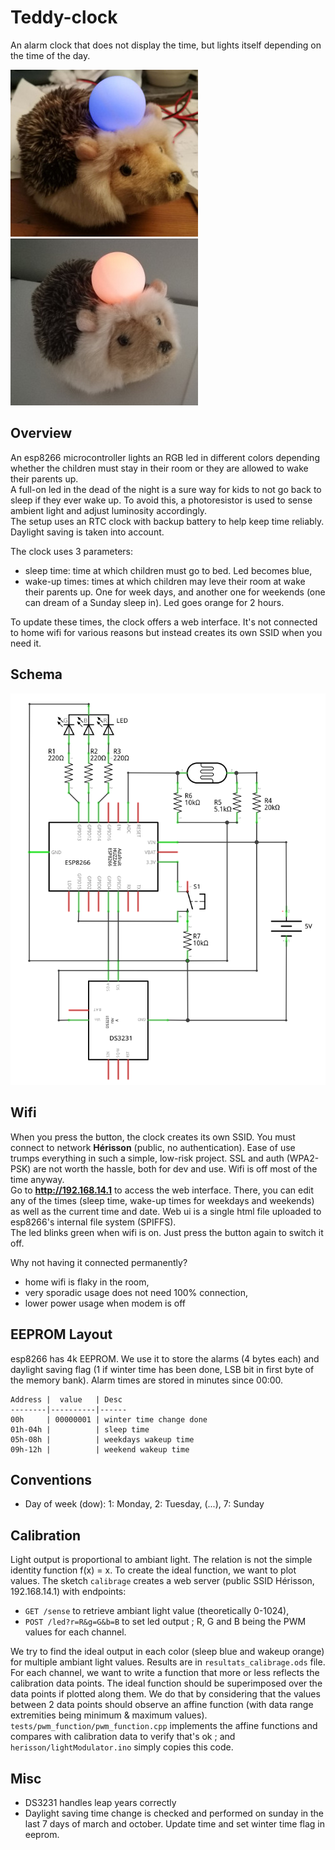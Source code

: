 # Teddy-clock

An alarm clock that does not display the time, but lights itself depending on the time of the day.

![Hérisson](https://raw.githubusercontent.com/Bleuarff/teddy-clock/master/herisson-sleep.jpg)
![Hérisson](https://raw.githubusercontent.com/Bleuarff/teddy-clock/master/herisson-wakeup.jpg)

## Overview

An esp8266 microcontroller lights an RGB led in different colors depending whether the children must stay in their room or they are allowed to wake their parents up.  
A full-on led in the dead of the night is a sure way for kids to not go back to sleep if they ever wake up. To avoid this, a photoresistor is used to sense ambient light and adjust luminosity accordingly.  
The setup uses an RTC clock with backup battery to help keep time reliably. Daylight saving is taken into account.

The clock uses 3 parameters:
- sleep time: time at which children must go to bed. Led becomes blue,
- wake-up times: times at which children may leve their room at wake their parents up. One for week days, and another one for weekends (one can dream of a Sunday sleep in). Led goes orange for 2 hours.

To update these times, the clock offers a web interface. It's not connected to home wifi for various reasons but instead creates its own SSID when you need it.

## Schema

![schema](https://raw.githubusercontent.com/Bleuarff/teddy-clock/master/diagram.png)

## Wifi

When you press the button, the clock creates its own SSID. You must connect to network **Hérisson** (public, no authentication). Ease of use trumps everything in such a simple, low-risk project. SSL and auth (WPA2-PSK) are not worth the hassle, both for dev and use. Wifi is off most of the time anyway.  
Go to **http://192.168.14.1** to access the web interface. There, you can edit any of the times (sleep time, wake-up times for weekdays and weekends) as well as the current time and date. Web ui is a single html file uploaded to esp8266's internal file system (SPIFFS).  
The led blinks green when wifi is on. Just press the button again to switch it off.

Why not having it connected permanently?
- home wifi is flaky in the room,
- very sporadic usage does not need 100% connection,
- lower power usage when modem is off


## EEPROM Layout

esp8266 has 4k EEPROM. We use it to store the alarms (4 bytes each) and daylight saving flag (1 if winter time has been done, LSB bit in first byte of the memory bank). Alarm times are stored in minutes since 00:00.

````
Address |  value   | Desc  
--------|----------|------
00h     | 00000001 | winter time change done  
01h-04h |          | sleep time  
05h-08h |          | weekdays wakeup time  
09h-12h |          | weekend wakeup time
````

## Conventions

- Day of week (dow): 1: Monday, 2: Tuesday, (...), 7: Sunday

## Calibration

Light output is proportional to ambiant light. The relation is not the simple identity function f(x) = x.
To create the ideal function, we want to plot values.
The sketch `calibrage` creates a web server (public SSID Hérisson, 192.168.14.1) with endpoints:  
- `GET /sense` to retrieve ambiant light value (theoretically 0-1024),  
- `POST /led?r=R&g=G&b=B` to set led output ; R, G and B being the PWM values for each channel.

We try to find the ideal output in each color (sleep blue and wakeup orange) for multiple ambiant light values. Results are in `resultats_calibrage.ods` file.  
For each channel, we want to write a function that more or less reflects the calibration data points. The ideal function should be superimposed over the data points if plotted along them. We do that by considering that the values between 2 data points should observe an affine function (with data range extremities being minimum & maximum values).  
`tests/pwm_function/pwm_function.cpp` implements the affine functions and compares with calibration data to verify that's ok ; and `herisson/lightModulator.ino` simply copies this code.

## Misc

- DS3231 handles leap years correctly
- Daylight saving time change is checked and performed on sunday in the last 7 days of march and october. Update time and set winter time flag in eeprom.
